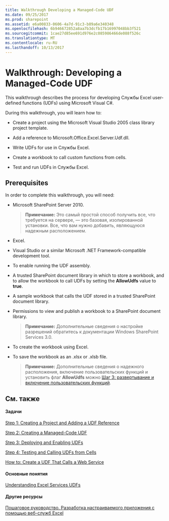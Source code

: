 ```yaml
---
title: Walkthrough Developing a Managed-Code UDF
ms.date: 09/25/2017
ms.prod: sharepoint
ms.assetid: e6a00833-0606-4a7d-91c3-b89a6e340348
ms.openlocfilehash: 6b946672852a8aa7b3dcfb17b16997048bb3f521
ms.sourcegitcommit: 1cae27d85ee691d976e2c085986466de088f526c
ms.translationtype: MT
ms.contentlocale: ru-RU
ms.lasthandoff: 10/13/2017
---
```

# <a name="walkthrough-developing-a-managed-code-udf"></a>Walkthrough: Developing a Managed-Code UDF

This walkthrough describes the process for developing Службы Excel user-defined functions (UDFs) using Microsoft Visual C#.
  
    
    

During this walkthrough, you will learn how to:
- Create a project using the Microsoft Visual Studio 2005 class library project template.
    
  
- Add a reference to Microsoft.Office.Excel.Server.Udf.dll.
    
  
- Write UDFs for use in Службы Excel.
    
  
- Create a workbook to call custom functions from cells.
    
  
- Test and run UDFs in Службы Excel.
    
  

## <a name="prerequisites"></a>Prerequisites

In order to complete this walkthrough, you will need: 
  
    
    

- Microsoft SharePoint Server 2010. 
    
    > **Примечание:** Это самый простой способ получить все, что требуется на сервере, — это базовая, изолированной установки. Все, что вам нужно добавить, являющуюся надежным расположением. 
- Excel.
    
  
- Visual Studio or a similar Microsoft .NET Framework-compatible development tool.
    
  
- To enable running the UDF assembly.
    
  
- A trusted SharePoint document library in which to store a workbook, and to allow the workbook to call UDFs by setting the **AllowUdfs** value to **true**. 
    
  
- A sample workbook that calls the UDF stored in a trusted SharePoint document library. 
    
  
- Permissions to view and publish a workbook to a SharePoint document library. 
    
    > **Примечание:** Дополнительные сведения о настройке разрешений обратитесь к документации Windows SharePoint Services 3.0. 
- To create the workbook using Excel.
    
  
- To save the workbook as an .xlsx or .xlsb file.
    
    > **Примечание:** Дополнительные сведения о надежного расположения, включение пользовательских функций и установить флаг **AllowUdfs** можно [Шаг 3: развертывание и включение пользовательских функций](step-3-deploying-and-enabling-udfs.md). 

## <a name="see-also"></a>См. также


#### <a name="tasks"></a>Задачи


  
    
    
 [Step 1: Creating a Project and Adding a UDF Reference](step-1-creating-a-project-and-adding-a-udf-reference.md)
  
    
    
 [Step 2: Creating a Managed-Code UDF](step-2-creating-a-managed-code-udf.md)
  
    
    
 [Step 3: Deploying and Enabling UDFs](step-3-deploying-and-enabling-udfs.md)
  
    
    
 [Step 4: Testing and Calling UDFs from Cells](step-4-testing-and-calling-udfs-from-cells.md)
  
    
    
 [How to: Create a UDF That Calls a Web Service](how-to-create-a-udf-that-calls-a-web-service.md)
#### <a name="concepts"></a>Основные понятия


  
    
    
 [Understanding Excel Services UDFs](understanding-excel-services-udfs.md)
#### <a name="other-resources"></a>Другие ресурсы


  
    
    
 [Пошаговое руководство. Разработка настраиваемого приложения с помощью веб-служб Excel](walkthrough-developing-a-custom-application-using-excel-web-services.md)
